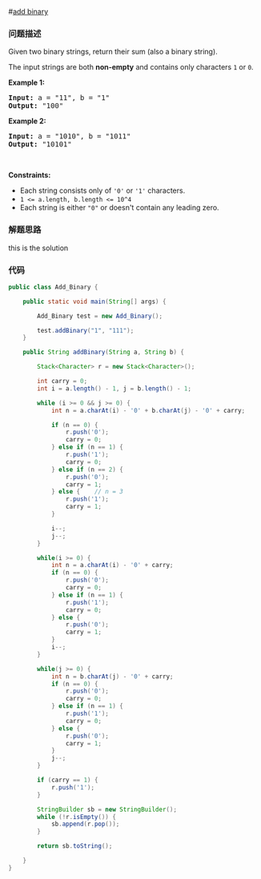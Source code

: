 #[add binary](https://leetcode.com/problems/add-binary)
### 问题描述

<p>Given two binary strings, return their sum (also a binary string).</p>

<p>The input strings are both <strong>non-empty</strong> and contains only characters <code>1</code> or&nbsp;<code>0</code>.</p>

<p><strong>Example 1:</strong></p>

<pre>
<strong>Input:</strong> a = &quot;11&quot;, b = &quot;1&quot;
<strong>Output:</strong> &quot;100&quot;</pre>

<p><strong>Example 2:</strong></p>

<pre>
<strong>Input:</strong> a = &quot;1010&quot;, b = &quot;1011&quot;
<strong>Output:</strong> &quot;10101&quot;</pre>

<p>&nbsp;</p>
<p><strong>Constraints:</strong></p>

<ul>
	<li>Each string consists only of <code>&#39;0&#39;</code> or <code>&#39;1&#39;</code> characters.</li>
	<li><code>1 &lt;= a.length, b.length &lt;= 10^4</code></li>
	<li>Each string is either <code>&quot;0&quot;</code> or doesn&#39;t contain any leading zero.</li>
</ul>

### 解题思路

this is the solution

### 代码

```java
public class Add_Binary {

    public static void main(String[] args) {

        Add_Binary test = new Add_Binary();

        test.addBinary("1", "111");
    }

    public String addBinary(String a, String b) {

        Stack<Character> r = new Stack<Character>();

        int carry = 0;
        int i = a.length() - 1, j = b.length() - 1;

        while (i >= 0 && j >= 0) {
            int n = a.charAt(i) - '0' + b.charAt(j) - '0' + carry;

            if (n == 0) {
                r.push('0');
                carry = 0;
            } else if (n == 1) {
                r.push('1');
                carry = 0;
            } else if (n == 2) {
                r.push('0');
                carry = 1;
            } else {    // n = 3
                r.push('1');
                carry = 1;
            }

            i--;
            j--;
        }

        while(i >= 0) {
            int n = a.charAt(i) - '0' + carry;
            if (n == 0) {
                r.push('0');
                carry = 0;
            } else if (n == 1) {
                r.push('1');
                carry = 0;
            } else {
                r.push('0');
                carry = 1;
            }
            i--;
        }

        while(j >= 0) {
            int n = b.charAt(j) - '0' + carry;
            if (n == 0) {
                r.push('0');
                carry = 0;
            } else if (n == 1) {
                r.push('1');
                carry = 0;
            } else {
                r.push('0');
                carry = 1;
            }
            j--;
        }

        if (carry == 1) {
            r.push('1');
        }

        StringBuilder sb = new StringBuilder();
        while (!r.isEmpty()) {
            sb.append(r.pop());
        }

        return sb.toString();

    }
}
```
